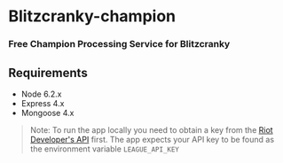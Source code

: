 # Blitzcranky-champion
### Free Champion Processing Service for Blitzcranky

## Requirements
- Node 6.2.x
- Express 4.x
- Mongoose 4.x

> Note: To run the app locally you need to obtain a key from the [Riot Developer's API](https://developer.riotgames.com/) first. The app expects your API key to be found as the environment variable `LEAGUE_API_KEY`
